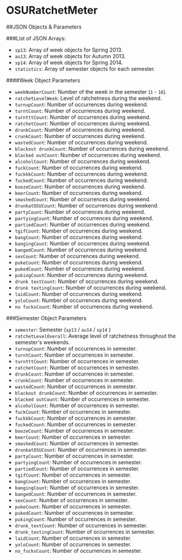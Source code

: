 OSURatchetMeter
===============

##JSON Objects & Parameters

###List of JSON Arrays:
* `sp13`: Array of week objects for Spring 2013.
* `au13`: Array of week objects for Autumn 2013.
* `sp14`: Array of week objects for Spring 2014.
* `statistics`: Array of semester objects for each semester. 

####Week Object Parameters
* `weekNumberCount`: Number of the week in the semester (`1` - `16`).
* `ratchetLevelWeek`: Level of ratchetness during the weekend.
* `turnupCount`: Number of occurrences during weekend.
* `turntCount`: Number of occurrences during weekend.
* `turntttCount`: Number of occurrences during weekend.
* `ratchetCount`: Number of occurrences during weekend.
* `drunkCount`: Number of occurrences during weekend.
* `crunkCount`: Number of occurrences during weekend.
* `wastedCount`: Number of occurrences during weekend.
* `blackout drunkCount`: Number of occurrences during weekend.
* `blacked outCount`: Number of occurrences during weekend.
* `alcoholCount`: Number of occurrences during weekend.
* `fuckCount`: Number of occurrences during weekend.
* `fuckkkCount`: Number of occurrences during weekend.
* `fuckedCount`: Number of occurrences during weekend.
* `boozeCount`: Number of occurrences during weekend.
* `beerCount`: Number of occurrences during weekend.
* `smashedCount`: Number of occurrences during weekend.
* `drunkatOSUCount`: Number of occurrences during weekend.
* `partyCount`: Number of occurrences during weekend.
* `partyingCount`: Number of occurrences during weekend.
* `partiedCount`: Number of occurrences during weekend.
* `tgifCount`: Number of occurrences during weekend.
* `bangCount`: Number of occurrences during weekend.
* `bangingCount`: Number of occurrences during weekend.
* `bangedCount`: Number of occurrences during weekend.
* `sexCount`: Number of occurrences during weekend.
* `pukeCount`: Number of occurrences during weekend.
* `pukedCount`: Number of occurrences during weekend.
* `pukingCount`: Number of occurrences during weekend.
* `drunk textCount`: Number of occurrences during weekend.
* `drunk textingCount`: Number of occurrences during weekend.
* `laidCount`: Number of occurrences during weekend.
* `yoloCount`: Number of occurrences during weekend.
* `no fucksCount`: Number of occurrences during weekend.

###Semester Object Parameters
* `semester`: Semester (`sp13` / `au14` / `sp14` )
* `ratchetLevelOverall`: Average level of ratchetness throughout the semester's weekends.
* `turnupCount`: Number of occurrences in semester.
* `turntCount`: Number of occurrences in semester.
* `turntttCount`: Number of occurrences in semester.
* `ratchetCount`: Number of occurrences in semester.
* `drunkCount`: Number of occurrences in semester.
* `crunkCount`: Number of occurrences in semester.
* `wastedCount`: Number of occurrences in semester.
* `blackout drunkCount`: Number of occurrences in semester.
* `blacked outCount`: Number of occurrences in semester.
* `alcoholCount`: Number of occurrences in semester.
* `fuckCount`: Number of occurrences in semester.
* `fuckkkCount`: Number of occurrences in semester.
* `fuckedCount`: Number of occurrences in semester.
* `boozeCount`: Number of occurrences in semester.
* `beerCount`: Number of occurrences in semester.
* `smashedCount`: Number of occurrences in semester.
* `drunkatOSUCount`: Number of occurrences in semester.
* `partyCount`: Number of occurrences in semester.
* `partyingCount`: Number of occurrences in semester.
* `partiedCount`: Number of occurrences in semester.
* `tgifCount`: Number of occurrences in semester.
* `bangCount`: Number of occurrences in semester.
* `bangingCount`: Number of occurrences in semester.
* `bangedCount`: Number of occurrences in semester.
* `sexCount`: Number of occurrences in semester.
* `pukeCount`: Number of occurrences in semester.
* `pukedCount`: Number of occurrences in semester.
* `pukingCount`: Number of occurrences in semester.
* `drunk_textCount`: Number of occurrences in semester.
* `drunk_textingCount`: Number of occurrences in semester.
* `laidCount`: Number of occurrences in semester.
* `yoloCount`: Number of occurrences in semester.
* `no_fucksCount`: Number of occurrences in semester.
